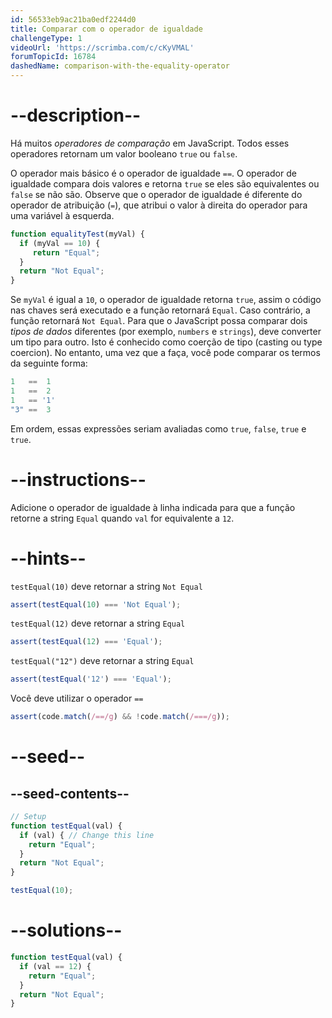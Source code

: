 ```yaml
---
id: 56533eb9ac21ba0edf2244d0
title: Comparar com o operador de igualdade
challengeType: 1
videoUrl: 'https://scrimba.com/c/cKyVMAL'
forumTopicId: 16784
dashedName: comparison-with-the-equality-operator
---
```


# --description--

Há muitos <dfn>operadores de comparação</dfn> em JavaScript. Todos esses operadores retornam um valor booleano `true` ou `false`.

O operador mais básico é o operador de igualdade `==`. O operador de igualdade compara dois valores e retorna `true` se eles são equivalentes ou `false` se não são. Observe que o operador de igualdade é diferente do operador de atribuição (`=`), que atribui o valor à direita do operador para uma variável à esquerda.

```js
function equalityTest(myVal) {
  if (myVal == 10) {
     return "Equal";
  }
  return "Not Equal";
}
```

Se `myVal` é igual a `10`, o operador de igualdade retorna `true`, assim o código nas chaves será executado e a função retornará `Equal`. Caso contrário, a função retornará `Not Equal`. Para que o JavaScript possa comparar dois <dfn>tipos de dados</dfn> diferentes (por exemplo, `numbers` e `strings`), deve converter um tipo para outro. Isto é conhecido como coerção de tipo (casting ou type coercion). No entanto, uma vez que a faça, você pode comparar os termos da seguinte forma:

```js
1   ==  1
1   ==  2
1   == '1'
"3" ==  3
```

Em ordem, essas expressões seriam avaliadas como `true`, `false`, `true` e `true`.

# --instructions--

Adicione o operador de igualdade à linha indicada para que a função retorne a string `Equal` quando `val` for equivalente a `12`.

# --hints--

`testEqual(10)` deve retornar a string `Not Equal`

```js
assert(testEqual(10) === 'Not Equal');
```

`testEqual(12)` deve retornar a string `Equal`

```js
assert(testEqual(12) === 'Equal');
```

`testEqual("12")` deve retornar a string `Equal`

```js
assert(testEqual('12') === 'Equal');
```

Você deve utilizar o operador `==`

```js
assert(code.match(/==/g) && !code.match(/===/g));
```

# --seed--

## --seed-contents--

```js
// Setup
function testEqual(val) {
  if (val) { // Change this line
    return "Equal";
  }
  return "Not Equal";
}

testEqual(10);
```

# --solutions--

```js
function testEqual(val) {
  if (val == 12) {
    return "Equal";
  }
  return "Not Equal";
}
```
